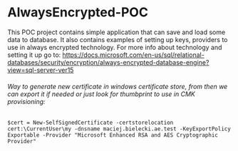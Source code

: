 # AlwaysEncrypted-POC

This POC project contains simple application that can save and load some data to database.
It also contains examples of setting up keys, providers to use in always encrypted technology.
For more info about technology and setting it up go to: https://docs.microsoft.com/en-us/sql/relational-databases/security/encryption/always-encrypted-database-engine?view=sql-server-ver15

###### Way to generate new certificate in windows certificate store, from then we can export it if needed or just look for thumbprint to use in CMK provisioning:
 
```
$cert = New-SelfSignedCertificate -certstorelocation cert:\CurrentUser\my -dnsname maciej.bielecki.ae.test -KeyExportPolicy Exportable -Provider "Microsoft Enhanced RSA and AES Cryptographic Provider"
```
